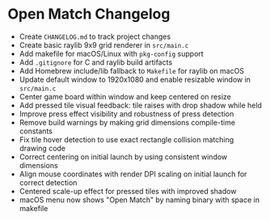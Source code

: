 # Open Match Changelog

- Create `CHANGELOG.md` to track project changes
- Create basic raylib 9x9 grid renderer in `src/main.c`
- Add makefile for macOS/Linux with `pkg-config` support
- Add `.gitignore` for C and raylib build artifacts
- Add Homebrew include/lib fallback to `Makefile` for raylib on macOS
 - Update default window to 1920x1080 and enable resizable window in `src/main.c`
 - Center game board within window and keep centered on resize
 - Add pressed tile visual feedback: tile raises with drop shadow while held
 - Improve press effect visibility and robustness of press detection
 - Remove build warnings by making grid dimensions compile-time constants
 - Fix tile hover detection to use exact rectangle collision matching drawing code
 - Correct centering on initial launch by using consistent window dimensions
 - Align mouse coordinates with render DPI scaling on initial launch for correct detection
 - Centered scale-up effect for pressed tiles with improved shadow
 - macOS menu now shows "Open Match" by naming binary with space in makefile
